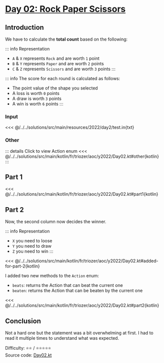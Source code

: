 # [Day 02: Rock Paper Scissors](https://adventofcode.com/2022/day/2)

## Introduction

We have to calculate the **total count** based on the following:

::: info Representation
- `A` & `X` represents `Rock` and are worth `1` point
- `B` & `Y` represents `Paper` and are worth `2` points
- `C` & `Z` represents `Scissors` and are worth `3` points
:::

::: info The score for each round is calculated as follows:
- The point value of the shape you selected
- A loss is worth `0` points
- A draw is worth `3` points
- A win is worth `6` points
:::

### Input

<<< @/../../solutions/src/main/resources/2022/day2/test.in{txt}

### Other

::: details Click to view Action enum
<<< @/../../solutions/src/main/kotlin/fr/triozer/aoc/y2022/Day02.kt#other{kotlin}
:::

## Part 1

<<< @/../../solutions/src/main/kotlin/fr/triozer/aoc/y2022/Day02.kt#part1{kotlin}

## Part 2

Now, the second column now decides the winner.

::: info Representation
- `X` you need to loose
- `Y` you need to draw
- `Z` you need to win
:::

<<< @/../../solutions/src/main/kotlin/fr/triozer/aoc/y2022/Day02.kt#added-for-part-2{kotlin}

I added two new methods to the `Action` enum:
  - `beats`: returns the Action that can beat the current one
  - `beaten`: returns the Action that can be beaten by the current one

<<< @/../../solutions/src/main/kotlin/fr/triozer/aoc/y2022/Day02.kt#part2{kotlin}

## Conclusion

Not a hard one but the statement was a bit overwhelming at first. I had to read it multiple times to understand what was
expected.

Difficulty:️ ⭐️⭐️ / ⭐️⭐️⭐️⭐️⭐️\
Source
code: [Day02.kt](https://github.com/triozer/aoc-2022/tree/main/solutions/src/main/kotlin/fr/triozer/aoc/y2022/Day02.kt)
